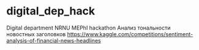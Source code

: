 # digital_dep_hack
Digital department NRNU MEPhI hackathon
Анализ тональности новостных заголовков
https://www.kaggle.com/competitions/sentiment-analysis-of-financial-news-headlines
